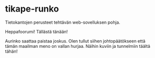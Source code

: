 ﻿# tikape-runko

Tietokantojen perusteet tehtävän web-sovelluksen pohja.

Heppafoorumi! Tällästä tänään!

Aurinko saattaa paistaa joskus. Olen tullut siihen johtopäätökseen että tämän maailman meno on vallan hurjaa. Näihin kuviin ja tunnelmiin täältä tähän!  
